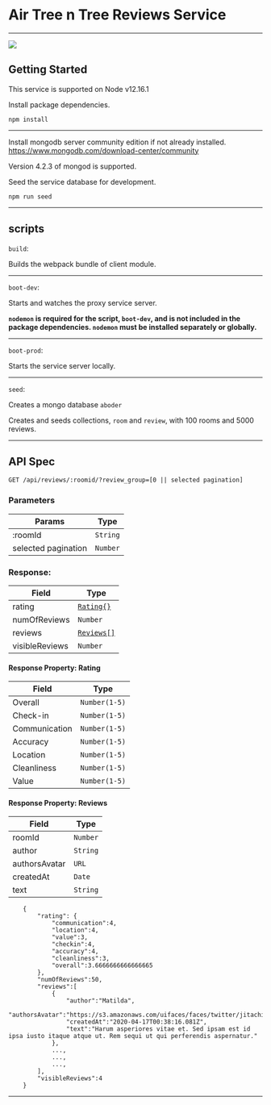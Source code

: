 # Air Tree n Tree Reviews Service

---

![](https://i.imgur.com/gBLJM78.png)

## Getting Started

This service is supported on Node v12.16.1

Install package dependencies.

`npm install`

------

Install mongodb server community edition if not already installed.
https://www.mongodb.com/download-center/community

Version 4.2.3 of mongod is supported.

Seed the service database for development.

`npm run seed`

---
## scripts

`build`:

Builds the webpack bundle of client module.

---

`boot-dev`:

Starts and watches the proxy service server.

__`nodemon` is required for the script, `boot-dev`, and is not included in the package dependencies. `nodemon` must be installed separately or globally.__ 

---

`boot-prod`:

Starts the service server locally.

---

`seed`:

Creates a mongo database `aboder`


Creates and seeds collections, `room` and `review`,
with 100 rooms and 5000 reviews.

---

## API Spec

`GET /api/reviews/:roomid/?review_group=[0 || selected pagination]`

### Parameters

| Params | Type |
| --- | --- |
| :roomId | `String` |
| selected pagination | `Number` |

### Response:

| Field | Type |
| ----- | ---- |
| rating| [`Rating{}`](#Response-Property:-Rating)|
|numOfReviews| `Number`|
| reviews| [`Reviews[]`](#Response-Property:-Reviews)|
|visibleReviews| `Number`|

#### Response Property: Rating
| Field | Type |
| ----- | ---- |
|Overall| `Number(1-5)`|
|Check-in| `Number(1-5)`|
|Communication| `Number(1-5)`|
|Accuracy| `Number(1-5)`|
|Location| `Number(1-5)`|
|Cleanliness| `Number(1-5)`|
|Value| `Number(1-5)`|

#### Response Property: Reviews
| Field | Type |
| ----- | ---- |
|roomId|`Number`|
|author|`String`|
|authorsAvatar|`URL`|
|createdAt|`Date`|
|text|`String`|

```
	{
		"rating": {
			"communication":4,
			"location":4,
			"value":3,
			"checkin":4,
			"accuracy":4,
			"cleanliness":3,
			"overall":3.6666666666666665
		},
		"numOfReviews":50,
		"reviews":[
			{
				"author":"Matilda",
				"authorsAvatar":"https://s3.amazonaws.com/uifaces/faces/twitter/jitachi/128.jpg",
				"createdAt":"2020-04-17T00:38:16.081Z",
				"text":"Harum asperiores vitae et. Sed ipsam est id ipsa iusto itaque atque ut. Rem sequi ut qui perferendis aspernatur."
			},
			...,
			...,
			...,
		],
		"visibleReviews":4
	}
```
---
